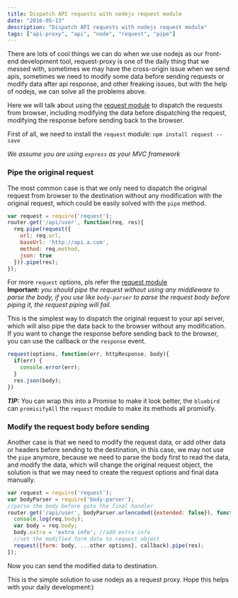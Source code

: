 ```yaml
---
title: Dispatch API requests with nodejs request module
date: "2016-05-13"
description: "Dispatch API requests with nodejs request module"
tags: ["api-proxy", "api", "node", "request", "pipe"]
---
```


There are lots of cool things we can do when we use nodejs as our front-end development tool, request-proxy is one of the daily thing that we messed with, sometimes we may have the cross-origin issue when we send apis, sometimes we need to modify some data before sending requests or modify data after api response, and other freaking issues, but with the help of nodejs, we can solve all the problems above.

Here we will talk about using the [request module](https://github.com/request/request) to dispatch the requests from browser, including modifying the data before dispatching the request, modifying the response before sending back to the browser.

First of all, we need to install the `request` module:
`npm install request --save`  

*We assume you are using `express` as your MVC framework*

### Pipe the original request  

The most common case is that we only need to dispatch the original request from browser to the destination without any modification with the original request, which could be easily solved with the `pipe` method.  
```javascript
var request = require('request');
router.get('/api/user', function(req, res){
  req.pipe(request({
    url: req.url,
    baseUrl: 'http://api.a.com',
    method: req.method,
    json: true
  })).pipe(res);
});
```
For more `request` options, pls refer the [request module](https://github.com/request/request)  
__Important:__ _you should pipe the request without using any middleware to parse the body, if you use like `body-parser` to parse the request body before piping it, the request piping will fail._


This is the simplest way to dispatch the original request to your api server, which will also pipe the data back to the browser without any modification.  
If you want to change the response before sending back to the browser, you can use the callback or the `response` event.
```javascript
request(options, function(err, httpResponse, body){
  if(err) {
    console.error(err);
  }
  res.json(body);
})
```
__*TIP:*__ You can wrap this into a Promise to make it look better, the `bluebird` can `promisifyAll` the `request` module to make its methods all promisify.

### Modify the request body before sending

Another case is that we need to modify the request data, or add other data or headers before sending to the destination, in this case, we may not use the `pipe` anymore, because we need to parse the body first to read the data, and modify the data, which will change the original request object, the solution is that we may need to create the request options and final data manually.

```javascript
var request = require('request');
var bodyParser = require('body-parser');
//parse the body before goto the final handler
router.get('/api/user', bodyParser.urlencoded({extended: false}), function(req, res){
  console.log(req.body);
  var body = req.body;
  body.extra = 'extra info'; //add extra info
  //set the modified form data to request object
  request({form: body, ...other options}, callback).pipe(res);
});
```

Now you can send the modified data to destination.

This is the simple solution to use nodejs as a request proxy. 
Hope this helps with your daily development:)